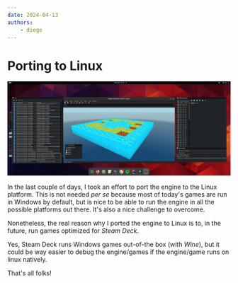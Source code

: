 ```yaml
---
date: 2024-04-13
authors:
    - diego
---
```


# Porting to Linux

!["Elixir running on Linux"](../../assets/elixir_linux.png "Elixir running on Linux")

In the last couple of days, I took an effort to port the engine to the Linux platform. This is not needed *per se* because most of today's games are run in Windows by default, but is nice to be able to run the engine in all the possible platforms out there. It's also a nice challenge to overcome.

<!-- more -->

Nonetheless, the real reason why I ported the engine to Linux is to, in the future, run games optimized for *Steam Deck*.

Yes, Steam Deck runs Windows games out-of-the box (with *Wine*), but it could be way easier to debug the engine/games if the engine/game runs on linux natively.


That's all folks!